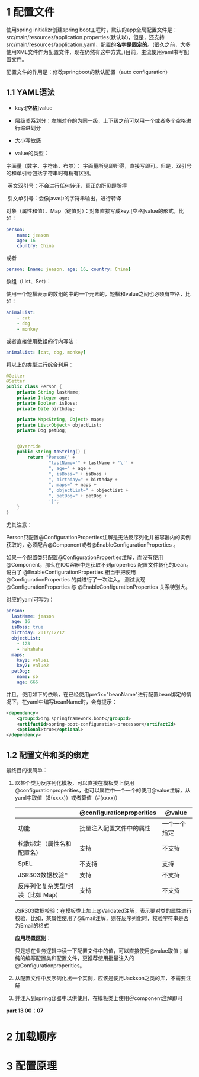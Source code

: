 # 1 配置文件
使用spring initializr创建spring boot工程时，默认的app全局配置文件是：src/main/resources/application.properties(默认以)，但是，还支持src/main/resources/application.yaml，配置的**名字是固定的**。(很久之前，大多使用XML文件作为配置文件，现在仍然有这中方式。)目前，主流使用yaml书写配置文件。

配置文件的作用是：修改springboot的默认配置（auto configuration）
## 1.1 YAML语法
* key:[**空格**]value

* 层级关系划分：左端对齐的为同一级，上下级之前可以用一个或者多个空格进行缩进划分

* 大小写敏感

* value的类型：

字面量（数字、字符串、布尔）：	字面量所见即所得，直接写即可。但是，双引号的和单引号包括字符串时有稍有区别。

​	英文双引号：不会进行任何转译，真正的所见即所得

​	引文单引号：会像java中的字符串输出，进行转译



对象（属性和值）、Map（键值对）：对象直接写成key:[空格]value的形式，比如：

```yaml
person:
	name: jeason
	age: 16
	country: China
```

或者

```yaml
person: {name: jeason, age: 16, country: China}
```



数组（List、Set）：

使用一个短横表示的数组的中的一个元素的，短横和value之间也必须有空格，比如：


```yaml
animalList:
    - cat
    - dog
    - monkey
```

或者直接使用数组的行内写法：

```yaml
animalList: [cat, dog, monkey]
```



将以上的类型进行综合利用：

```java
@Getter
@Setter
public class Person {
    private String lastName;
    private Integer age;
    private Boolean isBoss;
    private Date birthday;

    private Map<String, Object> maps;
    private List<Object> objectList;
    private Dog petDog;


    @Override
    public String toString() {
        return "Person{" +
                "lastName='" + lastName + '\'' +
                ", age=" + age +
                ", isBoss=" + isBoss +
                ", birthday=" + birthday +
                ", maps=" + maps +
                ", objectList=" + objectList +
                ", petDog=" + petDog +
                '}';
    }
}

```

尤其注意：

Person只配置@ConfigurationProperties注解是无法反序列化并被容器内的实例获取的，必须配合@Component或者@EnableConfigurationProperties 。

如果一个配置类只配置@ConfigurationProperties注解，而没有使用@Component，那么在IOC容器中是获取不到properties 配置文件转化的bean。说白了 @EnableConfigurationProperties 相当于把使用  @ConfigurationProperties 的类进行了一次注入。
 测试发现 @ConfigurationProperties 与 @EnableConfigurationProperties 关系特别大。



对应的yaml可写为：

```yaml
person:
  lastName: jeason
  age: 16
  isBoss: true
  birthday: 2017/12/12
  objectList:
    - 123
    - hahahaha
  maps:
    key1: value1
    key2: value2
  petDog:
    name: sb
    age: 666
```

并且，使用如下的依赖，在已经使用prefix="beanName"进行配置bean绑定的情况下，在yaml中编写beanName时，会有提示：

```xml
<dependency>
    <groupId>org.springframework.boot</groupId>
    <artifactId>spring-boot-configuration-processor</artifactId>
    <optional>true</optional>
</dependency>
```



## 1.2 配置文件和类的绑定

最终目的很简单：

1. 以某个类为反序列化模板，可以直接在模板类上使用@configurationproperities，也可以属性中一个一个的使用@value注解，从yaml中取值（$(xxxx)）或者算值（#(xxxx)）

   |                                   | @configurationproperities | @value       |
   | --------------------------------- | ------------------------- | ------------ |
   | 功能                              | 批量注入配置文件中的属性  | 一个一个指定 |
   | 松散绑定（属性名和配置名）        | 支持                      | 不支持       |
   | SpEL                              | 不支持                    | 支持         |
   | JSR303数据校验*                   | 支持                      | 不支持       |
   | 反序列化复杂类型/封装（比如 Map） | 支持                      | 不支持       |

   JSR303数据校验：在模板类上加上@Validated注解，表示要对类的属性进行校验，比如，某属性使用了@Email注解，则在反序列化时，校验字符串是否为Email的格式

   

   **应用场景区别**：

   只是想在业务逻辑中读一下配置文件中的值，可以直接使用@value取值；单纯的编写配置类和配置文件，更推荐使用批量注入的@Configurationproperities。

   

2. 从配置文件中反序列化出一个实例，应该是使用Jackson之类的库，不需要注解

3. 并注入到spring容器中以供使用，在模板类上使用＠component注解即可

**part 13 00：07**

# 2 加载顺序

# 3 配置原理